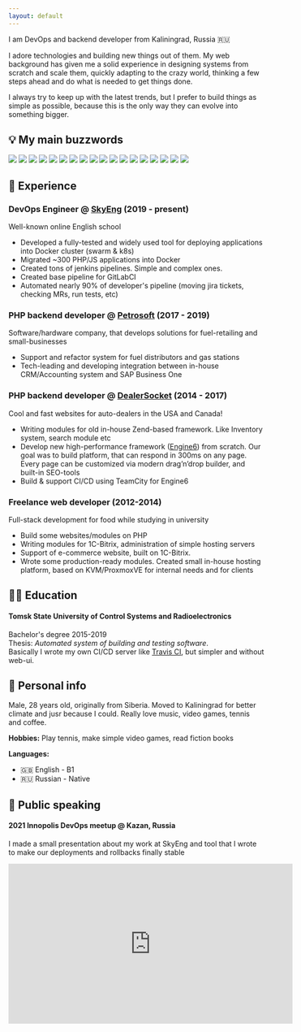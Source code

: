 ```yaml
---
layout: default
---
```


I am DevOps and backend developer from Kaliningrad, Russia 🇷🇺

I adore technologies and building new things out of them. My web background has given me a solid 
experience in designing systems from scratch and scale them, quickly adapting to the crazy world, 
thinking a few steps ahead and do what is needed to get things done.

I always try to keep up with the latest trends, but I prefer to build things as simple as possible, 
because this is the only way they can evolve into something bigger.

## 💡 My main buzzwords
<div class="badges">
<img src="https://img.shields.io/badge/php-%23777BB4.svg?style=for-the-badge&logo=php&logoColor=white" />
<img src="https://img.shields.io/badge/python-3670A0?style=for-the-badge&logo=python&logoColor=ffdd54" />
<img src="https://img.shields.io/badge/javascript-%23323330.svg?style=for-the-badge&logo=javascript&logoColor=%23F7DF1E" />
<img src="https://img.shields.io/badge/c%23-%23239120.svg?style=for-the-badge&logo=c-sharp&logoColor=white" />
<img src="https://img.shields.io/badge/Apache%20Groovy-4298B8.svg?style=for-the-badge&logo=Apache+Groovy&logoColor=white" />

<img src="https://img.shields.io/badge/laravel-%23FF2D20.svg?style=for-the-badge&logo=laravel&logoColor=white" />
<img src="https://img.shields.io/badge/symfony-%23000000.svg?style=for-the-badge&logo=symfony&logoColor=white" />
<img src="https://img.shields.io/badge/vuejs-%2335495e.svg?style=for-the-badge&logo=vuedotjs&logoColor=%234FC08D" />

<img src="https://img.shields.io/badge/IntelliJIDEA-000000.svg?style=for-the-badge&logo=intellij-idea&logoColor=white" />


<img src="https://img.shields.io/badge/mysql-%2300f.svg?style=for-the-badge&logo=mysql&logoColor=white" />
<img src="https://img.shields.io/badge/postgres-%23316192.svg?style=for-the-badge&logo=postgresql&logoColor=white" />
<img src="https://img.shields.io/badge/redis-%23DD0031.svg?style=for-the-badge&logo=redis&logoColor=white" />
<img src="https://img.shields.io/badge/unity-%23000000.svg?style=for-the-badge&logo=unity&logoColor=white" />

<img src="https://img.shields.io/badge/docker-%230db7ed.svg?style=for-the-badge&logo=docker&logoColor=white" />
<img src="https://img.shields.io/badge/kubernetes-%23326ce5.svg?style=for-the-badge&logo=kubernetes&logoColor=white" />
<img src="https://img.shields.io/badge/ansible-%231A1918.svg?style=for-the-badge&logo=ansible&logoColor=white" />
<img src="https://img.shields.io/badge/git-%23F05033.svg?style=for-the-badge&logo=git&logoColor=white" />
<img src="https://img.shields.io/badge/GitLabCI-%23181717.svg?style=for-the-badge&logo=gitlab&logoColor=white" />
</div>

## 💼 Experience
### DevOps Engineer @ [SkyEng](https://skyeng.ru) (2019 - present)
Well-known online English school
- Developed a fully-tested and widely used tool for deploying applications into Docker cluster (swarm & k8s)
- Migrated ~300 PHP/JS applications into Docker
- Created tons of jenkins pipelines. Simple and complex ones.
- Created base pipeline for GitLabCI
- Automated nearly 90% of developer's pipeline (moving jira tickets, checking MRs, run tests, etc)

### PHP backend developer @ [Petrosoft](https://petrosoftinc.com/) (2017 - 2019)
Software/hardware company, that develops solutions for fuel-retailing and small-businesses
- Support and refactor system for fuel distributors and gas stations
- Tech-leading and developing integration between in-house CRM/Accounting system and SAP Business One 

### PHP backend developer @ [DealerSocket](https://dealersocket.com/) (2014 - 2017)
Cool and fast websites for auto-dealers in the USA and Canada!
- Writing modules for old in-house Zend-based framework. Like Inventory system, search module etc
- Develop new high-performance framework ([Engine6](https://www.dealerfire.com/responsive-automotive-websites)) from scratch.
Our goal was to build platform, that can respond in 300ms on any page. Every page can be customized via modern drag’n’drop builder, and built-in SEO-tools 
- Build & support CI/CD using TeamCity for Engine6

### Freelance web developer (2012-2014)
Full-stack development for food while studying in university
- Build some websites/modules on PHP
- Writing modules for 1C-Bitrix, administration of simple hosting servers
- Support of e-commerce website, built on 1C-Bitrix.
- Wrote some production-ready modules. Created small in-house hosting platform, based on KVM/ProxmoxVE for internal needs and for clients

## 🧑‍🎓 Education

#### Tomsk State University of Control Systems and Radioelectronics
Bachelor's degree 2015-2019<br />
Thesis: *Automated system of building and testing software*.<br /> 
Basically I wrote my own CI/CD server like [Travis CI](https://travis-ci.org/), 
but simpler and without web-ui.

## 🤘‍ Personal info
Male, 28 years old, originally from Siberia. Moved to Kaliningrad for better climate and jusr because I could. Really love music, video games, tennis and coffee.

**Hobbies:** Play tennis, make simple video games, read fiction books 

**Languages:**
- 🇬🇧 English - B1
- 🇷🇺 Russian - Native

## 📢 Public speaking

#### 2021 Innopolis DevOps meetup @ Kazan, Russia
I made a small presentation about my work at SkyEng and tool that I wrote to make our deployments and rollbacks finally stable
<iframe class="no-print" width="560" height="315" src="https://www.youtube.com/embed/FX8g_Wn9B2s?start=2209" title="YouTube video player"
frameborder="0" allow="accelerometer; autoplay; clipboard-write; encrypted-media; gyroscope; picture-in-picture" allowfullscreen></iframe>

